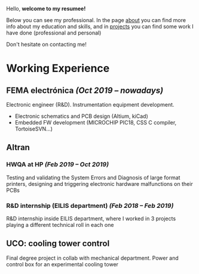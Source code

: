 Hello, **welcome to my resumee!**

Below you can see my professional. In the page [about](/about/) you can find more info about my education and skills, and in [projects](/projects/) you can find some work I have done (professional and personal) 

Don't hesitate on contacting me! 


# Working Experience

## FEMA electrónica _(Oct 2019 – nowadays)_
Electronic engineer (R&D). Instrumentation equipment development.
- Electronic schematics and PCB design (Altium, kiCad)
- Embedded FW development (MICROCHIP PIC18, CSS C compiler, TortoiseSVN...)

## Altran

### HWQA at HP _(Feb 2019 – Oct 2019)_
Testing and validating the System Errors and Diagnosis of large format printers, designing and triggering electronic hardware malfunctions on their PCBs 

### R&D internship (EILIS department) _(Feb 2018 – Feb 2019)_
R&D internship inside EILIS department, where I worked in 3 projects playing a different technical roll in each one

## UCO: cooling tower control
Final degree project in collab with mechanical department. Power and control box for an experimental cooling tower 

